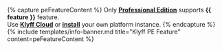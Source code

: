 {% capture peFeatureContent %}
Only [**Professional Edition**](/products/thingsboard-pe/) supports **{{ feature }}** feature.<br>
Use [**Klyff Cloud**](https://{{hostName}}/signup) or [**install**](/docs/user-guide/install/pe/installation-options/) your own platform instance.
{% endcapture %}
{% include templates/info-banner.md title="Klyff PE Feature" content=peFeatureContent %}
